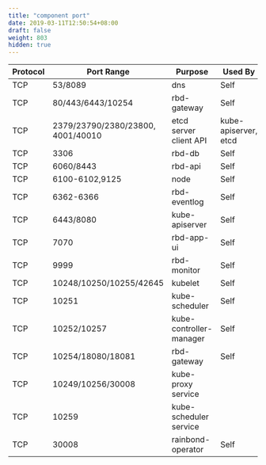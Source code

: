 ```yaml
---
title: "component port"
date: 2019-03-11T12:50:54+08:00
draft: false
weight: 803
hidden: true
---
```


| Protocol | Port Range                        | Purpose                 | Used By              |
| -------- | --------------------------------- | ----------------------- | -------------------- |
| TCP      | 53/8089                           | dns                     | Self                 |
| TCP      | 80/443/6443/10254                 | rbd-gateway             | Self                 |
| TCP      | 2379/23790/2380/23800, 4001/40010 | etcd server client API  | kube-apiserver, etcd |
| TCP      | 3306                              | rbd-db                  | Self                 |
| TCP      | 6060/8443                         | rbd-api                 | Self                 |
| TCP      | 6100-6102,9125                    | node                    | Self                 |
| TCP      | 6362-6366                         | rbd-eventlog            | Self                 |
| TCP      | 6443/8080                         | kube-apiserver          | Self                 |
| TCP      | 7070                              | rbd-app-ui              | Self                 |
| TCP      | 9999                              | rbd-monitor             | Self                 |
| TCP      | 10248/10250/10255/42645           | kubelet                 | Self                 |
| TCP      | 10251                             | kube-scheduler          | Self                 |
| TCP      | 10252/10257                       | kube-controller-manager | Self                 |
| TCP      | 10254/18080/18081                 | rbd-gateway             | Self                 |
| TCP      | 10249/10256/30008                 | kube-proxy service      | |kube-proxy          |
| TCP      | 10259                             | kube-scheduler service  | |kube-scheduler      |
| TCP      | 30008                             | rainbond-operator       | Self                 |




